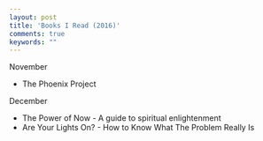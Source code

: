 ```yaml
---
layout: post
title: 'Books I Read (2016)'
comments: true
keywords: ""
---
```


November

- The Phoenix Project

December

- The Power of Now - A guide to spiritual enlightenment
- Are Your Lights On? - How to Know What The Problem Really Is
